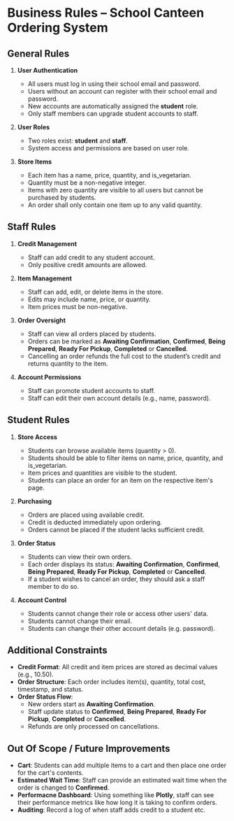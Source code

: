 # Business Rules – School Canteen Ordering System

## General Rules

1. **User Authentication**
   - All users must log in using their school email and password.
   - Users without an account can register with their school email and password.
   - New accounts are automatically assigned the **student** role.
   - Only staff members can upgrade student accounts to staff.

2. **User Roles**
   - Two roles exist: **student** and **staff**.
   - System access and permissions are based on user role.

3. **Store Items**
   - Each item has a name, price, quantity, and is_vegetarian.
   - Quantity must be a non-negative integer.
   - Items with zero quantity are visible to all users but cannot be purchased by students.
   - An order shall only contain one item up to any valid quantity.

## Staff Rules

1. **Credit Management**
   - Staff can add credit to any student account.
   - Only positive credit amounts are allowed.

2. **Item Management**
   - Staff can add, edit, or delete items in the store.
   - Edits may include name, price, or quantity.
   - Item prices must be non-negative.

3. **Order Oversight**
   - Staff can view all orders placed by students.
   - Orders can be marked as **Awaiting Confirmation**, **Confirmed**, **Being Prepared**, **Ready For Pickup**, **Completed** or **Cancelled**.
   - Cancelling an order refunds the full cost to the student’s credit and returns quantity to the item.

4. **Account Permissions**
   - Staff can promote student accounts to staff.
   - Staff can edit their own account details (e.g., name, password).

## Student Rules

1. **Store Access**
   - Students can browse available items (quantity > 0).
   - Students should be able to filter items on name, price, quantity, and is_vegetarian. 
   - Item prices and quantities are visible to the student.
   - Students can place an order for an item on the respective item's page.

2. **Purchasing**
   - Orders are placed using available credit.
   - Credit is deducted immediately upon ordering.
   - Orders cannot be placed if the student lacks sufficient credit.

3. **Order Status**
   - Students can view their own orders.
   - Each order displays its status: **Awaiting Confirmation**, **Confirmed**, **Being Prepared**, **Ready For Pickup**, **Completed** or **Cancelled**.
   - If a student wishes to cancel an order, they should ask a staff member to do so. 

4. **Account Control**
   - Students cannot change their role or access other users' data.
   - Students cannot change their email.
   - Students can change their other account details (e.g. password).

## Additional Constraints

- **Credit Format**: All credit and item prices are stored as decimal values (e.g., 10.50).
- **Order Structure**: Each order includes item(s), quantity, total cost, timestamp, and status.
- **Order Status Flow**:
  - New orders start as **Awaiting Confirmation**.
  - Staff update status to **Confirmed**, **Being Prepared**, **Ready For Pickup**, **Completed** or **Cancelled**.
  - Refunds are only processed on cancellations.

## Out Of Scope / Future Improvements

- **Cart**: Students can add multiple items to a cart and then place one order for the cart's contents.
- **Estimated Wait Time**: Staff can provide an estimated wait time when the order is changed to **Confirmed**.
- **Performacne Dashboard**: Using something like **Plotly**, staff can see their performance metrics like how long it is taking to confirm orders.
- **Auditing**: Record a log of when staff adds credit to a student etc. 
